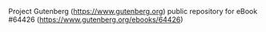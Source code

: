 Project Gutenberg (https://www.gutenberg.org) public repository for
eBook #64426 (https://www.gutenberg.org/ebooks/64426)
